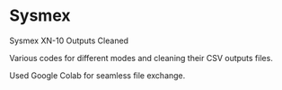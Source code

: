 # Sysmex
Sysmex XN-10 Outputs Cleaned

Various codes for different modes and cleaning their CSV outputs files.

Used Google Colab for seamless file exchange.

